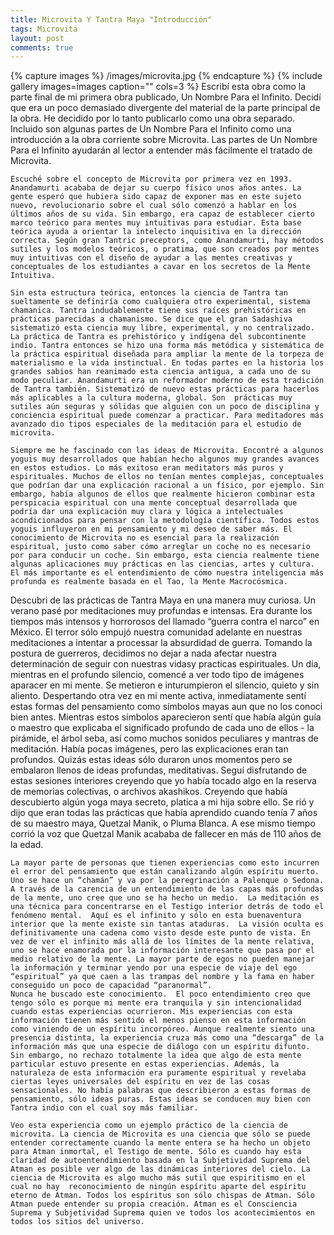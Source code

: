 ```yaml
---
title: Microvita Y Tantra Maya "Introducción"
tags: Microvita
layout: post
comments: true
---
```


{% capture images %}
	/images/microvita.jpg
{% endcapture %}
{% include gallery images=images caption="" cols=3 %}
	Escribí esta obra  como la parte final de mi primera obra publicado, Un Nombre Para el Infinito.  Decidí que era un poco demasiado divergente del material de la parte principal de la obra. He decidido por lo tanto publicarlo como una obra separado. Incluido son algunas partes de Un Nombre Para el Infinito como una introducción a la obra corriente sobre Microvita. Las partes de Un Nombre Para el  Infinito ayudarán al lector a entender más fácilmente el tratado de Microvita.

	Escuché sobre el concepto de Microvita por primera vez en 1993. Anandamurti acababa de dejar su cuerpo físico unos años antes. La gente esperó que hubiera sido capaz de exponer mas en este sujeto nuevo, revolucionario sobre el cual sólo comenzó a hablar en los últimos años de su vida. Sin embargo, era capaz de establecer cierto marco teórico para mentes muy intuitivas para estudiar. Esta base teórica ayuda a orientar la intelecto inquisitiva en la dirección correcta. Según gran Tantric preceptors, como Anandamurti, hay métodos sutiles y los modelos teóricos, o pratima, que son creados por mentes muy intuitivas con el diseño de ayudar a las mentes creativas y conceptuales de los estudiantes a cavar en los secretos de la Mente Intuitiva.

	Sin esta estructura teórica, entonces la ciencia de Tantra tan sueltamente se definiría como cualquiera otro experimental, sistema chamanica. Tantra indudablemente tiene sus raíces prehistóricas en prácticas parecidas a chamanismo. Se dice que el gran Sadashiva sistematizó esta ciencia muy libre, experimental, y no centralizado. La práctica de Tantra es prehistórico y indígena del subcontinente indio. Tantra entonces se hizo una forma más metódica y sistemática de la práctica espiritual diseñada para ampliar la mente de la torpeza de materialismo e la vida instinctual. En todas partes en la historia los grandes sabios han reanimado esta ciencia antigua, a cada uno de su modo peculiar. Anandamurti era un reformador moderno de esta tradición de Tantra también. Sistematizó de nuevo estas prácticas para hacerlos más aplicables a la cultura moderna, global. Son  prácticas muy sutiles aún seguras y sólidas que alguien con un poco de disciplina y conciencia espiritual puede comenzar a practicar. Para meditadores más avanzado dio tipos especiales de la meditación para el estudio de microvita.

	Siempre me he fascinado con las ideas de Microvita. Encontré a algunos yoguis muy desarrollados que habían hecho algunos muy grandes avances en estos estudios. Lo más exitoso eran meditators más puros y espirituales. Muchos de ellos no tenían mentes complejas, conceptuales que podrían dar una explicación racional a un físico, por ejemplo. Sin embargo, había algunos de ellos que realmente hicieron combinar esta perspicacia espiritual con una mente conceptual desarrollada que podría dar una explicación muy clara y lógica a intelectuales acondicionados para pensar con la metodología científica. Todos estos yoguis influyeron en mi pensamiento y mi deseo de saber más. El conocimiento de Microvita no es esencial para la realización espiritual, justo como saber cómo arreglar un coche no es necesario por para conducir un coche. Sin embargo, esta ciencia realmente tiene algunas aplicaciones muy prácticas en las ciencias, artes y cultura. El más importante es el entendimiento de cómo nuestra inteligencia más profunda es realmente basada en el Tao, la Mente Macrocósmica.
	
Descubri de las prácticas de Tantra Maya en una manera muy curiosa. Un verano pasé por meditaciones muy profundas e intensas. Era durante los tiempos más intensos y horrorosos del llamado “guerra contra el narco” en México. El terror sólo empujó nuestra comunidad adelante en nuestras meditaciones a intentar a processar la absurdidad de guerra. Tomando la postura de guerreros, decidimos no dejar a nada afectar nuestra determinación de seguir con nuestras vidasy practicas espirituales. Un día, mientras en el profundo silencio, comencé a ver todo tipo de imágenes aparacer en mi mente. Se metieron e inturumpieron el silencio, quieto  y sin aliento. Despertando otra vez en mi mente activa, inmediatamente sentí estas formas del pensamiento como símbolos mayas aun que no los conoci bien antes. 	Mientras estos símbolos aparecieron sentí que había algún guía o maestro que explicaba el significado profundo de cada uno de ellos - la pirámide, el árbol seba, así como muchos sonidos peculiares y mantras de meditación. Había pocas imágenes, pero las explicaciones eran tan profundos. Quizás estas ideas sólo duraron unos momentos pero se embalaron llenos de ideas profundas, meditativas. Seguí disfrutando de estas sesiones interiores creyendo que yo había tocado algo en la reserva de memorias colectivas, o archivos akashikos.  Creyendo que había descubierto algún yoga maya secreto, platica a mi hija sobre ello.  Se rió y dijo que eran todas las prácticas que había aprendido cuando tenía 7 años de su maestro maya, Quetzal Manik, o Pluma Blanca.  A ese mismo tiempo corrió la voz que Quetzal Manik acababa de fallecer en más de 110 años de la edad.

	La mayor parte de personas que tienen experiencias como esto incurren el error del pensamiento que están canalizando algún espíritu muerto.  Uno se hace un “chamán” y va por la peregrinación a Palenque o Sedona. A través de la carencia de un entendimiento de las capas más profundas de la mente, uno cree que uno se ha hecho un medio.  La meditación es una técnica para concentrarse en el Testigo interior detrás de todo el fenómeno mental.  Aquí es el infinito y sólo en esta buenaventura interior que la mente existe sin tantas ataduras.  La visión oculta es definitivamente una cadena como visto desde este punto de vista. En vez de ver el infinito más allá de los límites de la mente relativa, uno se hace enamorada por la información interesante que pasa por el medio relativo de la mente. La mayor parte de egos no pueden manejar la información y terminar yendo por una especie de viaje del ego “espiritual” ya que caen a las trampas del nombre y la fama en haber conseguido un poco de capacidad “paranormal”.
	Nunca he buscado este conocimiento.  El poco entendimiento creo que tengo sólo es porque mi mente era tranquila y sin intencionalidad cuando estas experiencias ocurrieron. Mis experiencias con esta información tienen más sentido el menos pienso en esta información como viniendo de un espíritu incorpóreo. Aunque realmente siento una presencia distinta, la experiencia cruza más como una “descarga” de la información más que una especie de diálogo con un espíritu difunto.  Sin embargo, no rechazo totalmente la idea que algo de esta mente particular estuvo presente en estas experiencias. Además, la naturaleza de esta información era puramente espiritual y revelaba ciertas leyes universales del espíritu en vez de las cosas sensacionales. No había palabras que describieron a estas formas de pensamiento, sólo ideas puras. Estas ideas se conducen muy bien con Tantra indio con el cual soy más familiar.

	Veo esta experiencia como un ejemplo práctico de la ciencia de microvita. La ciencia de Microvita es una ciencia que sólo se puede entender correctamente cuando la mente entera se ha hecho un objeto para Atman inmortal, el Testigo de mente. Sólo es cuando hay esta claridad de autoentendimiento basada en la Subjetividad Suprema del Atman es posible ver algo de las dinámicas interiores del cielo. La ciencia de Microvita es algo mucho más sutil que espiritismo en el cual no hay  reconocimiento de ningún espíritu aparte del espíritu eterno de Atman. Todos los espíritus son sólo chispas de Atman. Sólo Atman puede entender su propia creación. Atman es el Consciencia Suprema y Subjetividad Suprema quien ve todos los acontecimientos en todos los sitios del universo.

